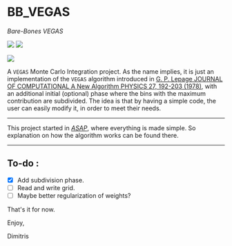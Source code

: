 # BB_VEGAS
*Bare-Bones VEGAS* 

![](https://img.shields.io/badge/language-C++-black.svg)    ![](https://tokei.rs/b1/github/dkaramit/BB_VEGAS)

![](https://img.shields.io/github/repo-size/dkaramit/BB_VEGAS?color=blue)


A ```VEGAS``` Monte Carlo Integration project. As the name implies, it is just an implementation of the ```VEGAS``` algorithm introduced in [G. P. Lepage JOURNAL  OF COMPUTATIONAL A New Algorithm PHYSICS 27, 192-203 (1978)](https://www.sciencedirect.com/science/article/pii/0021999178900049?via%3Dihub), with an additional  initial (optional) phase where the bins with the maximum contribution are subdivided. The idea is that by having a simple code, the user can easily modify it, in order to meet their needs. 


---

This project started in [*ASAP*](https://dkaramit.github.io/ASAP), where everything is made simple. So explanation on how the algorithm works can be found there.

---
## To-do :
- [X] Add subdivision phase.
- [ ] Read and write grid.
- [ ] Maybe better regularization of weights?

That's it for now.

Enjoy,

Dimitris
